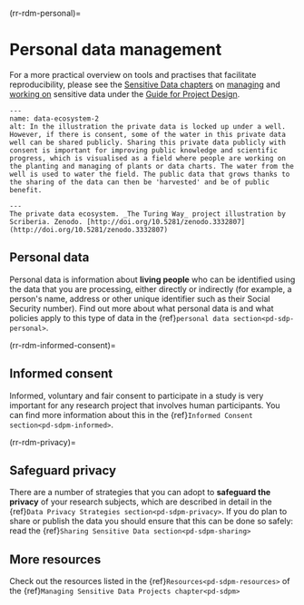 (rr-rdm-personal)=
# Personal data management

For a more practical overview on tools and practises that facilitate reproducibility, please see the [Sensitive Data chapters](https://the-turing-way.netlify.app/project-design/sdp.html) on [managing](https://the-turing-way.netlify.app/project-design/sdpm.html) and [working on](https://the-turing-way.netlify.app/project-design/sdpw.html) sensitive data under the [Guide for Project Design](https://the-turing-way.netlify.app/project-design/project-design.html#pd).

```{figure} ../../figures/data-ecosystem.*
---
name: data-ecosystem-2
alt: In the illustration the private data is locked up under a well. However, if there is consent, some of the water in this private data well can be shared publicly. Sharing this private data publicly with consent is important for improving public knowledge and scientific progress, which is visualised as a field where people are working on the planting and managing of plants or data charts. The water from the well is used to water the field. The public data that grows thanks to the sharing of the data can then be 'harvested' and be of public benefit.

---
The private data ecosystem. _The Turing Way_ project illustration by Scriberia. Zenodo. [http://doi.org/10.5281/zenodo.3332807](http://doi.org/10.5281/zenodo.3332807)
```

## Personal data

Personal data is information about **living people** who can be identified using the data that you are processing, either directly or indirectly (for example, a person's name, address or other unique identifier such as their Social Security number).
Find out more about what personal data is and what policies apply to this type of data in the {ref}`personal data section<pd-sdp-personal>`.


(rr-rdm-informed-consent)=
## Informed consent

Informed, voluntary and fair consent to participate in a study is very important for any research project that involves human participants. You can find more information about this in the {ref}`Informed Consent section<pd-sdpm-informed>`.


(rr-rdm-privacy)=
## Safeguard privacy
There are a number of strategies that you can adopt to **safeguard the privacy** of your research subjects, which are described in detail in the {ref}`Data Privacy Strategies section<pd-sdpm-privacy>`. If you do plan to share or publish the data you should ensure that this can be done so safely: read the {ref}`Sharing Sensitive Data section<pd-sdpm-sharing>`

## More resources
Check out the resources listed in the {ref}`Resources<pd-sdpm-resources>` of the {ref}`Managing Sensitive Data Projects chapter<pd-sdpm>`
